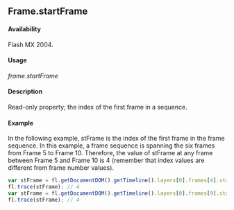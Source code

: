 ## Frame.startFrame

#### Availability

Flash MX 2004.

#### Usage

*frame.startFrame*

#### Description

Read-only property; the index of the first frame in a sequence.

#### Example

In the following example, stFrame is the index of the first frame in the frame sequence. In this example, a frame sequence is spanning the six frames from Frame 5 to Frame 10. Therefore, the value of stFrame at any frame between Frame 5 and Frame 10 is 4 (remember that index values are different from frame number values).

```javascript
var stFrame = fl.getDocumentDOM().getTimeline().layers[0].frames[4].startFrame;
fl.trace(stFrame); // 4
var stFrame = fl.getDocumentDOM().getTimeline().layers[0].frames[9].startFrame;
fl.trace(stFrame); // 4
```
